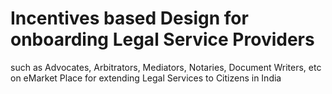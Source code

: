 # Incentives based Design for onboarding Legal Service Providers 
such as Advocates, Arbitrators, Mediators, Notaries, Document
Writers, etc on eMarket Place for extending Legal Services to Citizens in India

